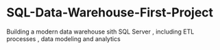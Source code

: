 # SQL-Data-Warehouse-First-Project
Building a modern data warehouse sith SQL Server , including ETL processes , data modeling and analytics

